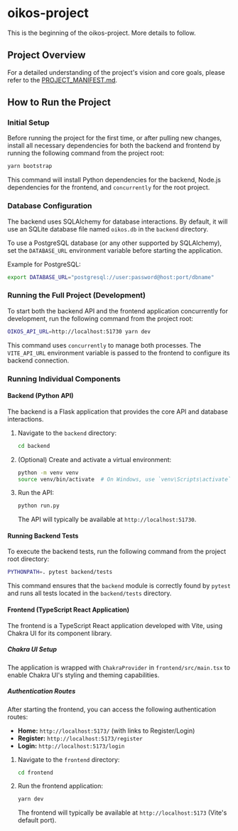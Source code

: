 # oikos-project

This is the beginning of the oikos-project. More details to follow.

## Project Overview

For a detailed understanding of the project's vision and core goals, please refer to the [PROJECT_MANIFEST.md](PROJECT_MANIFEST.md).

## How to Run the Project

### Initial Setup

Before running the project for the first time, or after pulling new changes, install all necessary dependencies for both the backend and frontend by running the following command from the project root:

```bash
yarn bootstrap
```

This command will install Python dependencies for the backend, Node.js dependencies for the frontend, and `concurrently` for the root project.

### Database Configuration

The backend uses SQLAlchemy for database interactions. By default, it will use an SQLite database file named `oikos.db` in the `backend` directory.

To use a PostgreSQL database (or any other supported by SQLAlchemy), set the `DATABASE_URL` environment variable before starting the application.

Example for PostgreSQL:
```bash
export DATABASE_URL="postgresql://user:password@host:port/dbname"
```

### Running the Full Project (Development)

To start both the backend API and the frontend application concurrently for development, run the following command from the project root:

```bash
OIKOS_API_URL=http://localhost:51730 yarn dev
```

This command uses `concurrently` to manage both processes. The `VITE_API_URL` environment variable is passed to the frontend to configure its backend connection.

### Running Individual Components

#### Backend (Python API)

The backend is a Flask application that provides the core API and database interactions.

1.  Navigate to the `backend` directory:
    ```bash
    cd backend
    ```
2.  (Optional) Create and activate a virtual environment:
    ```bash
    python -m venv venv
    source venv/bin/activate  # On Windows, use `venv\Scripts\activate`
    ```
3.  Run the API:
    ```bash
    python run.py
    ```
    The API will typically be available at `http://localhost:51730`.

#### Running Backend Tests

To execute the backend tests, run the following command from the project root directory:

```bash
PYTHONPATH=. pytest backend/tests
```

This command ensures that the `backend` module is correctly found by `pytest` and runs all tests located in the `backend/tests` directory.

#### Frontend (TypeScript React Application)

The frontend is a TypeScript React application developed with Vite, using Chakra UI for its component library.

##### Chakra UI Setup

The application is wrapped with `ChakraProvider` in `frontend/src/main.tsx` to enable Chakra UI's styling and theming capabilities.

##### Authentication Routes

After starting the frontend, you can access the following authentication routes:
*   **Home:** `http://localhost:5173/` (with links to Register/Login)
*   **Register:** `http://localhost:5173/register`
*   **Login:** `http://localhost:5173/login`

1.  Navigate to the `frontend` directory:
    ```bash
    cd frontend
    ```
2.  Run the frontend application:
    ```bash
    yarn dev
    ```
    The frontend will typically be available at `http://localhost:5173` (Vite's default port).

